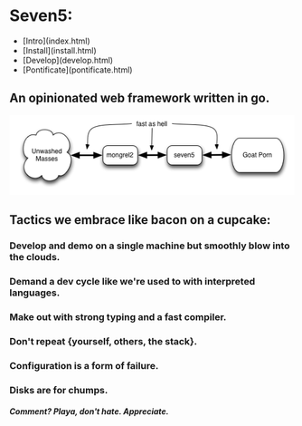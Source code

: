 # Seven5:

<nav>
    <ul>
        <li>[Intro](index.html)</li>
        <li>[Install](install.html)</li>
        <li>[Develop](develop.html)</li>
        <li>[Pontificate](pontificate.html)</li>
    </ul>
</nav>

## An opinionated web framework written in go.

![Block Diagram](Seven5BlockDiagram.png)

## Tactics we embrace like bacon on a cupcake:

### Develop and demo on a single machine but smoothly blow into the clouds.

### Demand a dev cycle like we're used to with interpreted languages.

### Make out with strong typing and a fast compiler.

### Don't repeat {yourself, others, the stack}.

### Configuration is a form of failure.

### Disks are for chumps.

##### Comment? Playa, don't hate.  Appreciate.